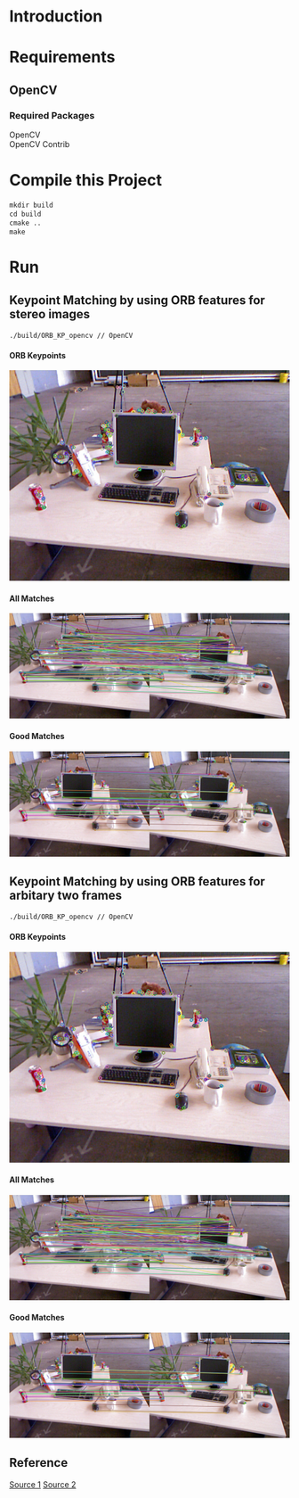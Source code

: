 # Introduction


# Requirements
## OpenCV
### Required Packages
OpenCV  
OpenCV Contrib

# Compile this Project
```
mkdir build
cd build
cmake ..
make 
```

# Run
## Keypoint Matching by using ORB features for stereo images
```
./build/ORB_KP_opencv // OpenCV
```
#### ORB Keypoints
![ORB_features.png](https://github.com/HugoNip/KeypointsSLAM/blob/master/results/ORB_features.png)

#### All Matches
![all_matches.png](https://github.com/HugoNip/KeypointsSLAM/blob/master/results/all_matches.png)

#### Good Matches
![good_matches.png](https://github.com/HugoNip/KeypointsSLAM/blob/master/results/good_matches.png)


## Keypoint Matching by using ORB features for arbitary two frames
```
./build/ORB_KP_opencv // OpenCV
```
#### ORB Keypoints
![ORB_features.png](https://github.com/HugoNip/KeypointsSLAM/blob/master/results/ORB_features.png)

#### All Matches
![all_matches.png](https://github.com/HugoNip/KeypointsSLAM/blob/master/results/all_matches.png)

#### Good Matches
![good_matches.png](https://github.com/HugoNip/KeypointsSLAM/blob/master/results/good_matches.png)


## Reference
[Source 1](https://github.com/HugoNip/VisualOdometry-KeypointsMatching)
[Source 2](https://github.com/HugoNip/VisualOdometry-DirectMethod)

